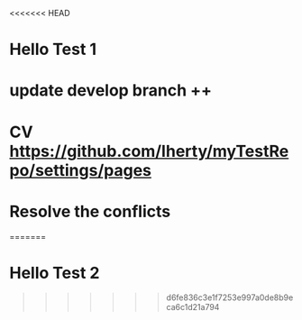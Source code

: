 <<<<<<< HEAD
# Hello Test 1
# update develop branch ++ 
# CV https://github.com/Iherty/myTestRepo/settings/pages
# Resolve the conflicts
=======
# Hello Test 2
>>>>>>> d6fe836c3e1f7253e997a0de8b9eca6c1d21a794
